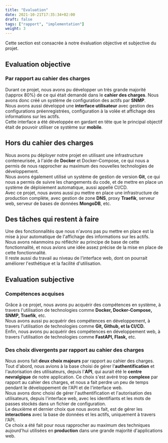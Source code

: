 ```yaml
---
title: "Evaluation"
date: 2021-10-21T17:35:34+02:00
draft: false
tags: ["rapport", "implementation"]
weight: 3
---
```


Cette section est consacrée à notre évaluation objective et subjective du projet.

## Evaluation objective

### Par rapport au cahier des charges

Durant ce projet, nous avons pu développer un très grande majorité (\approx 80%) de ce qui était demandé dans le **cahier des charges**. Nous avons donc créé un système de configuration des actifs par **SNMP**. \
Nous avons aussi développé une **interface utilisateur** avec gestion des configurations préenregistrées, configuration à la volée et affichage des informations sur les actifs. \
Cette interface a été développée en gardant en tête que le principal objectif était de pouvoir utiliser ce système sur **mobile**.

## Hors du cahier des charges

Nous avons pu déployer notre projet en utilisant une infrastructure conteneurisée, à l'aide de **Docker** et Docker-Compose, ce qui nous a permis de nous rapprocher au maximum des nouvelles technologies de développement. \
Nous avons également utilisé un système de gestion de version **Git**, ce qui nous a permis de suivre les changements du code, et de mettre en place un système de déploiement automatique, aussi appellé CI/CD. \
Avec ce projet, nous avons aussi pu mettre en place une infrastructure de production complète, avec gestion de zone **DNS**, proxy **Traefik**, serveur web, serveur de bases de données **MongoDB**, etc.

## Des tâches qui restent à faire

Une des fonctionnalités que nous n'avons pas pu mettre en place est la mise à jour automatique de l'affichage des informations sur les actifs. \
Nous avons néanmoins pu réfléchir au principe de base de cette fonctionnalité, et nous avions une idée assez précise de la mise en place de cette fonctionnalité. \
Il reste aussi du travail au niveau de l'interface web, dont on pourrait améliorer l'esthétique et la facilité d'utilisation.

## Evaluation subjective

### Compétences acquises

Grâce à ce projet, nous avons pu acquérir des compétences en système, à travers l'utilisation de technologies comme **Docker, Docker-Compose, SNMP, Traefik**, etc. \
Nous avons aussi pu acquérir des compétences en développement, à travers l'utilisation de technologies comme **Git, Github, et la CI/CD.** \
Enfin, nous avons pu acquérir des compétences en développement web, à travers l'utilisation de technologies comme **FastAPI, Flask,** etc.

### Des choix divergents par rapport au cahier des charges

Nous avons fait **deux choix majeurs** par rapport au cahier des charges. \
Tout d'abord, nous avions à la base choisi de gérer l'**authentification** et l'autorisation des utilisateurs, depuis l'**API**, qui aurait été le **centre nevralgique** de notre application. Ce choix s'est avéré trop **complexe** par rapport au cahier des charges, et nous a fait perdre un peu de temps pendant le développement de l'API et de l'interface web. \
Nous avons donc choisi de gérer l'authentification et l'autorisation des utilisateurs, depuis l'interface web, avec les identifiants et les mots de passes stockés dans un fichier de configuration. \
Le deuxième et dernier choix que nous avons fait, est de gérer les **interactions** avec la base de données et les actifs, uniquement à travers l'API. \
Ce choix a été fait pour nous rapprocher au maximum des techniques aujourd'hui utilisées en **production** dans une grande majorité d'applications web.